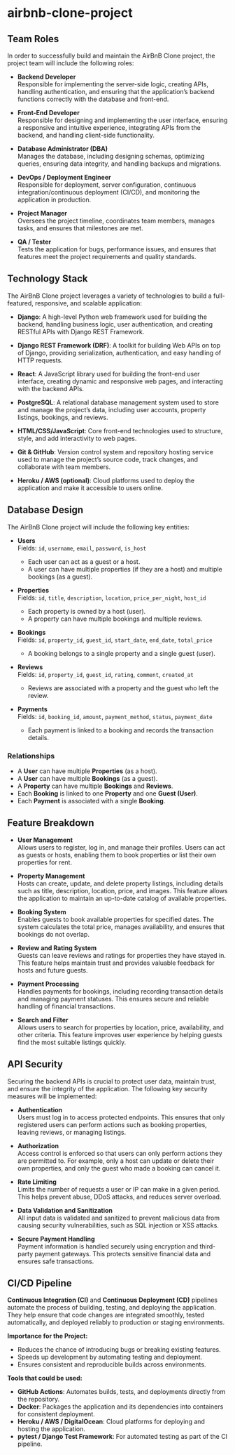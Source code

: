 # airbnb-clone-project
## Team Roles

In order to successfully build and maintain the AirBnB Clone project, the project team will include the following roles:

- **Backend Developer**  
  Responsible for implementing the server-side logic, creating APIs, handling authentication, and ensuring that the application’s backend functions correctly with the database and front-end.

- **Front-End Developer**  
  Responsible for designing and implementing the user interface, ensuring a responsive and intuitive experience, integrating APIs from the backend, and handling client-side functionality.

- **Database Administrator (DBA)**  
  Manages the database, including designing schemas, optimizing queries, ensuring data integrity, and handling backups and migrations.

- **DevOps / Deployment Engineer**  
  Responsible for deployment, server configuration, continuous integration/continuous deployment (CI/CD), and monitoring the application in production.

- **Project Manager**  
  Oversees the project timeline, coordinates team members, manages tasks, and ensures that milestones are met.

- **QA / Tester**  
  Tests the application for bugs, performance issues, and ensures that features meet the project requirements and quality standards.

## Technology Stack

The AirBnB Clone project leverages a variety of technologies to build a full-featured, responsive, and scalable application:

- **Django**: A high-level Python web framework used for building the backend, handling business logic, user authentication, and creating RESTful APIs with Django REST Framework.  

- **Django REST Framework (DRF)**: A toolkit for building Web APIs on top of Django, providing serialization, authentication, and easy handling of HTTP requests.  

- **React**: A JavaScript library used for building the front-end user interface, creating dynamic and responsive web pages, and interacting with the backend APIs.  

- **PostgreSQL**: A relational database management system used to store and manage the project’s data, including user accounts, property listings, bookings, and reviews.  

- **HTML/CSS/JavaScript**: Core front-end technologies used to structure, style, and add interactivity to web pages.  

- **Git & GitHub**: Version control system and repository hosting service used to manage the project’s source code, track changes, and collaborate with team members.  

- **Heroku / AWS (optional)**: Cloud platforms used to deploy the application and make it accessible to users online.


## Database Design

The AirBnB Clone project will include the following key entities:

- **Users**  
  Fields: `id`, `username`, `email`, `password`, `is_host`  
  - Each user can act as a guest or a host.  
  - A user can have multiple properties (if they are a host) and multiple bookings (as a guest).  

- **Properties**  
  Fields: `id`, `title`, `description`, `location`, `price_per_night`, `host_id`  
  - Each property is owned by a host (user).  
  - A property can have multiple bookings and multiple reviews.  

- **Bookings**  
  Fields: `id`, `property_id`, `guest_id`, `start_date`, `end_date`, `total_price`  
  - A booking belongs to a single property and a single guest (user).  

- **Reviews**  
  Fields: `id`, `property_id`, `guest_id`, `rating`, `comment`, `created_at`  
  - Reviews are associated with a property and the guest who left the review.  

- **Payments**  
  Fields: `id`, `booking_id`, `amount`, `payment_method`, `status`, `payment_date`  
  - Each payment is linked to a booking and records the transaction details.  

### Relationships
- A **User** can have multiple **Properties** (as a host).  
- A **User** can have multiple **Bookings** (as a guest).  
- A **Property** can have multiple **Bookings** and **Reviews**.  
- Each **Booking** is linked to one **Property** and one **Guest (User)**.  
- Each **Payment** is associated with a single **Booking**.

## Feature Breakdown

- **User Management**  
  Allows users to register, log in, and manage their profiles. Users can act as guests or hosts, enabling them to book properties or list their own properties for rent.  

- **Property Management**  
  Hosts can create, update, and delete property listings, including details such as title, description, location, price, and images. This feature allows the application to maintain an up-to-date catalog of available properties.  

- **Booking System**  
  Enables guests to book available properties for specified dates. The system calculates the total price, manages availability, and ensures that bookings do not overlap.  

- **Review and Rating System**  
  Guests can leave reviews and ratings for properties they have stayed in. This feature helps maintain trust and provides valuable feedback for hosts and future guests.  

- **Payment Processing**  
  Handles payments for bookings, including recording transaction details and managing payment statuses. This ensures secure and reliable handling of financial transactions.  

- **Search and Filter**  
  Allows users to search for properties by location, price, availability, and other criteria. This feature improves user experience by helping guests find the most suitable listings quickly.

## API Security

Securing the backend APIs is crucial to protect user data, maintain trust, and ensure the integrity of the application. The following key security measures will be implemented:

- **Authentication**  
  Users must log in to access protected endpoints. This ensures that only registered users can perform actions such as booking properties, leaving reviews, or managing listings.  

- **Authorization**  
  Access control is enforced so that users can only perform actions they are permitted to. For example, only a host can update or delete their own properties, and only the guest who made a booking can cancel it.  

- **Rate Limiting**  
  Limits the number of requests a user or IP can make in a given period. This helps prevent abuse, DDoS attacks, and reduces server overload.  

- **Data Validation and Sanitization**  
  All input data is validated and sanitized to prevent malicious data from causing security vulnerabilities, such as SQL injection or XSS attacks.  

- **Secure Payment Handling**  
  Payment information is handled securely using encryption and third-party payment gateways. This protects sensitive financial data and ensures safe transactions.

## CI/CD Pipeline

**Continuous Integration (CI)** and **Continuous Deployment (CD)** pipelines automate the process of building, testing, and deploying the application. They help ensure that code changes are integrated smoothly, tested automatically, and deployed reliably to production or staging environments.

**Importance for the Project:**  
- Reduces the chance of introducing bugs or breaking existing features.  
- Speeds up development by automating testing and deployment.  
- Ensures consistent and reproducible builds across environments.

**Tools that could be used:**  
- **GitHub Actions**: Automates builds, tests, and deployments directly from the repository.  
- **Docker**: Packages the application and its dependencies into containers for consistent deployment.  
- **Heroku / AWS / DigitalOcean**: Cloud platforms for deploying and hosting the application.  
- **pytest / Django Test Framework**: For automated testing as part of the CI pipeline.
